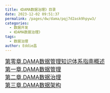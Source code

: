 ```yaml
---
title: 《DAMA数据治理》目录
date: 2023-12-02 09:51:37
permalink: /pages/dw/dama/pqj7d2ask9hpyw3/
categories:
  - 数据开发
  - 《DAMA数据治理》
tags:
  - 数据治理
author: Eddie昌
---
```


<font size=4>[第零章.DAMA数据管理知识体系指南概述](../03.《DAMA数据治理》/01.DAMA数据管理知识体系指南概述.md)</font><br/>
<font size=4>[第一章.DAMA数据管理](../03.《DAMA数据治理》/02.DAMA数据管理.md)</font><br/>
<font size=4>[第二章.DAMA数据治理](../03.《DAMA数据治理》/03.DAMA数据治理.md)</font><br/>
<font size=4>[第三章.DAMA数据架构](../03.《DAMA数据治理》/04.DAMA数据架构.md)</font><br/>

